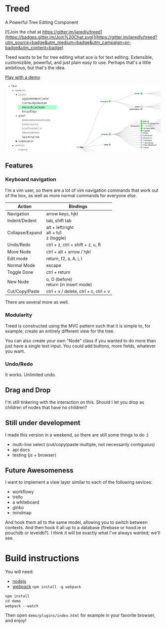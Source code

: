 # Treed
A Powerful Tree Editing Component

[![Join the chat at https://gitter.im/jaredly/treed](https://badges.gitter.im/Join%20Chat.svg)](https://gitter.im/jaredly/treed?utm_source=badge&utm_medium=badge&utm_campaign=pr-badge&utm_content=badge)

Treed wants to be for tree editing what ace is for text editing. Extensible, customizible, powerful, and just plain easy to use. Perhaps that's a little ambitious, but that's the idea.

[Play with a demo](http://jaredly.github.io/treed/)

[![screenshot](docs/screenshot.png)](http://jaredly.github.io/treed/)

## Features

### Keyboard navigation
I'm a vim user, so there are a lot of vim navigation commands that work out of the box, as well as more normal commands for everyone else.

<table id="bindings">
      <thead>
        <tr>
          <th>Action</th>
          <th>Bindings</th>
        </tr>
      </thead>
      <tbody>
        <tr><td>Navigation</td><td class="binding">arrow keys, hjkl</td></tr>
        <tr><td>Indent/Dedent</td><td class="binding">tab, shift tab</td></tr>
        <tr><td>Collapse/Expand</td><td class="binding">alt + left/right<br>alt + h/l<br>z (toggle)</td></tr>
        <tr><td>Undo/Redo</td><td class="binding">ctrl + z, ctrl + shift + z, u, R</td></tr>
        <tr><td>Move Node</td><td class="binding">ctrl + alt + arrow / hjkl</td></tr>
        <tr><td>Edit mode</td><td class="binding">return, f2, a, A, i, I</td></tr>
        <tr><td>Normal Mode</td><td class="binding">escape</td></tr>
        <tr><td>Toggle Done</td><td class="binding">ctrl + return</td></tr>
        <tr><td>New Node</td><td class="binding">o, O (before)<br>return (in insert mode)</td></tr>
        <tr><td>Cut/Copy/Paste</td><td class="binding">ctrl + x / delete, ctrl + c, ctrl + v</td></tr>
      </tbody>
      </table>

There are several more as well.

### Modularity
Treed is constructed using the MVC pattern such that it is simple to, for example, create an entirely different view for the tree.

You can also create your own "Node" class if you wanted to do more than just have a single text input. You could add buttons, more fields, whatever you want.

### Undo/Redo
It works. Unlimited undo.

## Drag and Drop
I'm still tinkering with the interaction on this. Should I let you drop as children of nodes that have no children?

## Still under development
I made this version in a weekend, so there are still some things to do :)

- multi-line select (cut/copy/paste multiple, not necessarily contiguous)
- api docs
- testing (js + browser)

## Future Awesomeness

I want to implement a view layer similar to each of the following sevices:

- workflowy
- trello
- a whiteboard
- ginko
- mindmap

And hook them all to the same model, allowing you to switch between contexts. And then hook it all up to a database (firebase or hood.ie or pouchdb or leveldb?).
I think it will be exactly what I've always wanted; we'll see.

# Build instructions

You will need:

- [nodejs](http://nodejs.org/)
- [webpack](http://webpack.github.io) `npm install -g webpack`

```
npm install
cd demo
webpack --watch
```

Then open `demo/plugins/index.html` for example in your favorite browser, and
enjoy!


